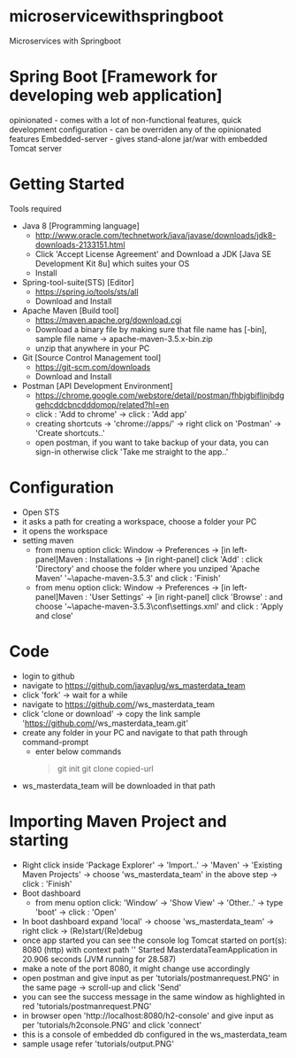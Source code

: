 # microservicewithspringboot
Microservices with Springboot

Spring Boot [Framework for developing web application]
======================================================
opinionated     - comes with a lot of non-functional features, quick development
configuration   - can be overriden any of the opinionated features
Embedded-server - gives stand-alone jar/war with embedded Tomcat server

Getting Started
===============
Tools required
 - Java 8 [Programming language]
   - http://www.oracle.com/technetwork/java/javase/downloads/jdk8-downloads-2133151.html
   - Click 'Accept License Agreement' and Download a JDK [Java SE Development Kit 8u] which suites your OS
   - Install
 - Spring-tool-suite(STS) [Editor]
   - https://spring.io/tools/sts/all
   - Download and Install
 - Apache Maven [Build tool]
   - https://maven.apache.org/download.cgi
   - Download a binary file by making sure that file name has [-bin], sample file name -> apache-maven-3.5.x-bin.zip
   - unzip that anywhere in your PC
 - Git [Source Control Management tool]
   - https://git-scm.com/downloads
   - Download and Install
 - Postman [API Development Environment]
   - https://chrome.google.com/webstore/detail/postman/fhbjgbiflinjbdggehcddcbncdddomop/related?hl=en
   - click : 'Add to chrome' -> click : 'Add app'
   - creating shortcuts -> 'chrome://apps/' -> right click on 'Postman' -> 'Create shortcuts..'
   - open postman, if you want to take backup of your data, you can sign-in otherwise click 'Take me straight to the app..'

Configuration
=============
 - Open STS
 - it asks a path for creating a workspace, choose a folder your PC
 - it opens the workspace
 - setting maven
   - from menu option click: Window -> Preferences -> [in left-panel]Maven : Installations -> [in right-panel] click 'Add' : click 'Directory' and choose the folder where you unziped 'Apache Maven' '~\apache-maven-3.5.3' and click : 'Finish'
   - from menu option click: Window -> Preferences -> [in left-panel]Maven : 'User Settings' -> [in right-panel] click 'Browse' : and choose '~\apache-maven-3.5.3\conf\settings.xml' and click : 'Apply and close'

Code
====
  - login to github
  - navigate to https://github.com/javaplug/ws_masterdata_team
  - click 'fork' -> wait for a while
  - navigate to https://github.com/<your-github-id>/ws_masterdata_team
  - click 'clone or download' -> copy the link sample 'https://github.com/<sample>/ws_masterdata_team.git'
  - create any folder in your PC and navigate to that path through command-prompt
    - enter below commands
      >git init
      >git clone copied-url
  - ws_masterdata_team will be downloaded in that path

Importing Maven Project and starting
====================================
  - Right click inside 'Package Explorer' -> 'Import..' -> 'Maven' -> 'Existing Maven Projects' -> choose 'ws_masterdata_team' in the above step -> click : 'Finish'
  - Boot dashboard
    - from menu option click: 'Window' -> 'Show View' -> 'Other..' -> type 'boot' -> click : 'Open'
  - In boot dashboard expand 'local' -> choose 'ws_masterdata_team' -> right click -> (Re)start/(Re)debug
  - once app started you can see the console log
      Tomcat started on port(s): 8080 (http) with context path ''
      Started MasterdataTeamApplication in 20.906 seconds (JVM running for 28.587)
  - make a note of the port 8080, it might change use accordingly
  - open postman and give input as per 'tutorials/postmanrequest.PNG' in the same page -> scroll-up and click 'Send'
  - you can see the success message in the same window as highlighted in red 'tutorials/postmanrequest.PNG'
  - in browser open 'http://localhost:8080/h2-console' and give input as per 'tutorials/h2console.PNG' and click 'connect'
  - this is a console of embedded db configured in the ws_masterdata_team
  - sample usage refer 'tutorials/output.PNG'

<End of Environment setup>

